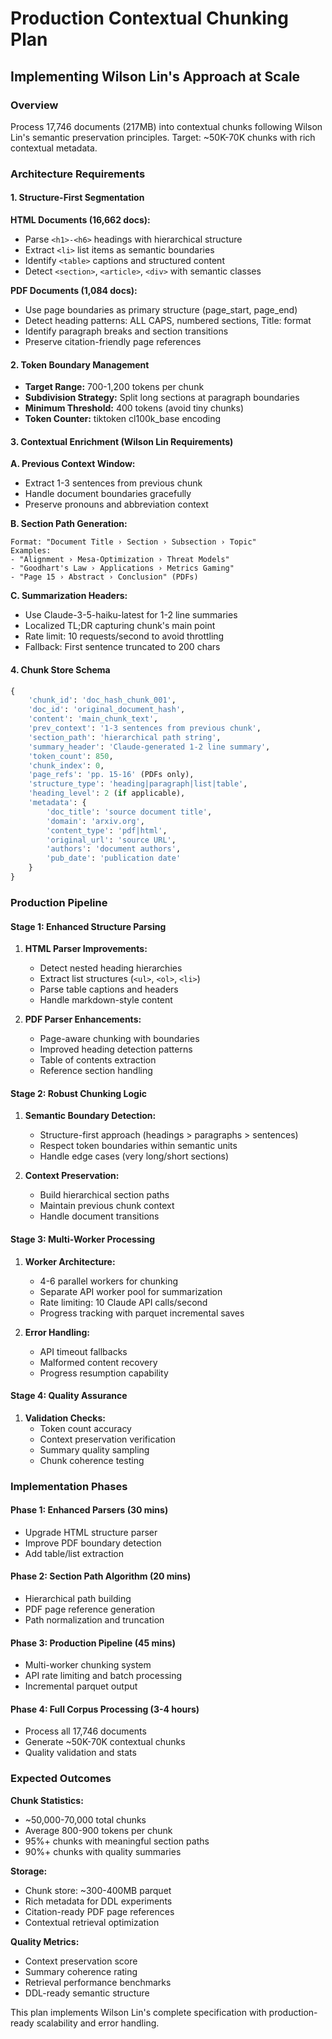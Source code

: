 # Production Contextual Chunking Plan
## Implementing Wilson Lin's Approach at Scale

### Overview
Process 17,746 documents (217MB) into contextual chunks following Wilson Lin's semantic preservation principles. Target: ~50K-70K chunks with rich contextual metadata.

### Architecture Requirements

#### 1. Structure-First Segmentation
**HTML Documents (16,662 docs):**
- Parse `<h1>-<h6>` headings with hierarchical structure
- Extract `<li>` list items as semantic boundaries
- Identify `<table>` captions and structured content
- Detect `<section>`, `<article>`, `<div>` with semantic classes

**PDF Documents (1,084 docs):**
- Use page boundaries as primary structure (page_start, page_end)
- Detect heading patterns: ALL CAPS, numbered sections, Title: format
- Identify paragraph breaks and section transitions
- Preserve citation-friendly page references

#### 2. Token Boundary Management
- **Target Range:** 700-1,200 tokens per chunk
- **Subdivision Strategy:** Split long sections at paragraph boundaries
- **Minimum Threshold:** 400 tokens (avoid tiny chunks)
- **Token Counter:** tiktoken cl100k_base encoding

#### 3. Contextual Enrichment (Wilson Lin Requirements)

**A. Previous Context Window:**
- Extract 1-3 sentences from previous chunk
- Handle document boundaries gracefully
- Preserve pronouns and abbreviation context

**B. Section Path Generation:**
```
Format: "Document Title › Section › Subsection › Topic"
Examples:
- "Alignment › Mesa-Optimization › Threat Models"
- "Goodhart's Law › Applications › Metrics Gaming"
- "Page 15 › Abstract › Conclusion" (PDFs)
```

**C. Summarization Headers:**
- Use Claude-3-5-haiku-latest for 1-2 line summaries
- Localized TL;DR capturing chunk's main point
- Rate limit: 10 requests/second to avoid throttling
- Fallback: First sentence truncated to 200 chars

#### 4. Chunk Store Schema
```python
{
    'chunk_id': 'doc_hash_chunk_001',
    'doc_id': 'original_document_hash',
    'content': 'main_chunk_text',
    'prev_context': '1-3 sentences from previous chunk',
    'section_path': 'hierarchical path string',
    'summary_header': 'Claude-generated 1-2 line summary',
    'token_count': 850,
    'chunk_index': 0,
    'page_refs': 'pp. 15-16' (PDFs only),
    'structure_type': 'heading|paragraph|list|table',
    'heading_level': 2 (if applicable),
    'metadata': {
        'doc_title': 'source document title',
        'domain': 'arxiv.org',
        'content_type': 'pdf|html',
        'original_url': 'source URL',
        'authors': 'document authors',
        'pub_date': 'publication date'
    }
}
```

### Production Pipeline

#### Stage 1: Enhanced Structure Parsing
1. **HTML Parser Improvements:**
   - Detect nested heading hierarchies
   - Extract list structures (`<ul>`, `<ol>`, `<li>`)
   - Parse table captions and headers
   - Handle markdown-style content

2. **PDF Parser Enhancements:**
   - Page-aware chunking with boundaries
   - Improved heading detection patterns
   - Table of contents extraction
   - Reference section handling

#### Stage 2: Robust Chunking Logic
1. **Semantic Boundary Detection:**
   - Structure-first approach (headings > paragraphs > sentences)
   - Respect token boundaries within semantic units
   - Handle edge cases (very long/short sections)

2. **Context Preservation:**
   - Build hierarchical section paths
   - Maintain previous chunk context
   - Handle document transitions

#### Stage 3: Multi-Worker Processing
1. **Worker Architecture:**
   - 4-6 parallel workers for chunking
   - Separate API worker pool for summarization
   - Rate limiting: 10 Claude API calls/second
   - Progress tracking with parquet incremental saves

2. **Error Handling:**
   - API timeout fallbacks
   - Malformed content recovery
   - Progress resumption capability

#### Stage 4: Quality Assurance
1. **Validation Checks:**
   - Token count accuracy
   - Context preservation verification
   - Summary quality sampling
   - Chunk coherence testing

### Implementation Phases

#### Phase 1: Enhanced Parsers (30 mins)
- Upgrade HTML structure parser
- Improve PDF boundary detection
- Add table/list extraction

#### Phase 2: Section Path Algorithm (20 mins)
- Hierarchical path building
- PDF page reference generation
- Path normalization and truncation

#### Phase 3: Production Pipeline (45 mins)
- Multi-worker chunking system
- API rate limiting and batch processing
- Incremental parquet output

#### Phase 4: Full Corpus Processing (3-4 hours)
- Process all 17,746 documents
- Generate ~50K-70K contextual chunks
- Quality validation and stats

### Expected Outcomes

**Chunk Statistics:**
- ~50,000-70,000 total chunks
- Average 800-900 tokens per chunk
- 95%+ chunks with meaningful section paths
- 90%+ chunks with quality summaries

**Storage:**
- Chunk store: ~300-400MB parquet
- Rich metadata for DDL experiments
- Citation-ready PDF page references
- Contextual retrieval optimization

**Quality Metrics:**
- Context preservation score
- Summary coherence rating
- Retrieval performance benchmarks
- DDL-ready semantic structure

This plan implements Wilson Lin's complete specification with production-ready scalability and error handling.